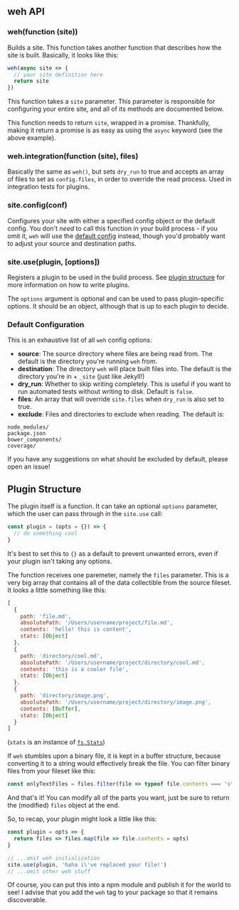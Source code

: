 ## weh API

### weh(function (site))

Builds a site. This function takes another function that describes how the site
is built. Basically, it looks like this:

```js
weh(async site => {
  // your site definition here
  return site
})
```

This function takes a `site` parameter. This parameter is responsible for
configuring your entire site, and all of its methods are documented below.

This function needs to return `site`, wrapped in a promise. Thankfully,
making it return a promise is as easy as using the `async` keyword
(see the above example).

### weh.integration(function (site), files)

Basically the same as `weh()`, but sets `dry_run` to true and accepts an array
of files to set as `config.files`, in order to override the read process.
Used in integration tests for plugins.

### site.config(conf)

Configures your site with either a specified config object or the default config.
You don't _need_ to call this function in your build process - if you omit it,
`weh` will use the [default config] instead, though you'd probably want to
adjust your source and destination paths.

### site.use(plugin, [options])

Registers a plugin to be used in the build process. See [plugin structure] for
more information on how to write plugins.

The `options` argument is optional and can be used to pass plugin-specific
options. It should be an object, although that is up to each plugin to
decide.

### Default Configuration

This is an exhaustive list of all `weh` config options:

- __source__: The source directory where files are being read from. The default
  is the directory you're running `weh` from.
- __destination__: The directory `weh` will place built files into. The default
  is the directory you're in + `_site` (just like Jekyll!)
- __dry_run__: Whether to skip writing completely. This is useful if you want to run
  automated tests without writing to disk. Default is `false`.
- __files__: An array that will override `site.files` when `dry_run` is also set to true.
- __exclude__: Files and directories to exclude when reading. The default is:

```
node_modules/
package.json
bower_components/
coverage/
```

If you have any suggestions on what should be excluded by default, please open
an issue!

## Plugin Structure

The plugin itself is a function. It can take an optional `options`
parameter, which the user can pass through in the `site.use` call:

```js
const plugin = (opts = {}) => {
  // do something cool
}
```

It's best to set this to `{}` as a default to prevent unwanted errors, even
if your plugin isn't taking any options.

The function receives one paremeter, namely the `files` parameter. This is a
very big array that contains all of the data collectible from the source fileset.
It looks a little something like this:

```js
[
  {
    path: 'file.md',
    absolutePath: '/Users/username/project/file.md',
    contents: 'hello! this is content',
    stats: [Object]
  },
  {
    path: 'directory/cool.md',
    absolutePath: '/Users/username/project/directory/cool.md',
    contents: 'this is a cooler file',
    stats: [Object]
  },
  {
    path: 'directory/image.png',
    absolutePath: '/Users/username/project/directory/image.png',
    contents: [Buffer],
    stats: [Object]
  }
]
```

(`stats` is an instance of [`fs.Stats`][fs-stats])

If `weh` stumbles upon a binary file, it is kept in a buffer structure, because
converting it to a string would effectively break the file. You can filter
binary files from your fileset like this:

```js
const onlyTextFiles = files.filter(file => typeof file.contents === 'string')
```

And that's it! You can modify all of the parts you want, just be sure to return
the (modified) `files` object at the end.

So, to recap, your plugin might look a little like this:

```js
const plugin = opts => {
  return files => files.map(file => file.contents = opts)
}

// ...omit weh initialization
site.use(plugin, 'haha i\'ve replaced your file!')
// ...omit other weh stuff
```

Of course, you can put this into a npm module and publish it for the world to
see! I advise that you add the `weh` tag to your package so that it remains
discoverable.

[default config]: #default-configuration
[plugin structure]: #plugin-structure
[fs-stats]: https://nodejs.org/dist/latest-v6.x/docs/api/fs.html#fs_class_fs_stats
